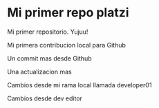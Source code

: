 # Mi primer repo platzi

Mi primer repositorio. Yujuu!

Mi primera contribucion local para Github

Un commit mas desde Github

Una actualizacion mas

Cambios desde mi rama local llamada developer01

Cambios desde dev editor
